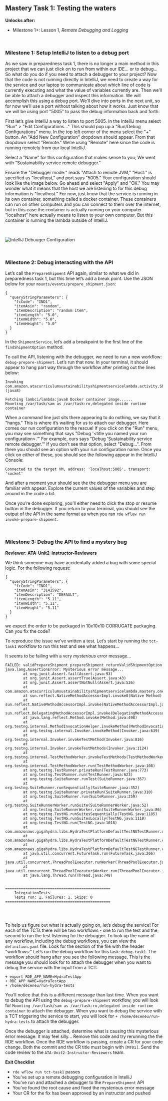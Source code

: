 ## Mastery Task 1: Testing the waters

**Unlocks after:**

* Milestone 1+: Lesson 1, *Remote Debugging and Logging*


&nbsp;

### Milestone 1: Setup IntelliJ to listen to a debug port

As we saw in preparedness task 1, there is no longer a main method in this project that we can just click on to run
from within our IDE... or to debug... So what do you do if you need to attach a debugger to your project? Now that the
code is not running directly in IntelliJ, we need to create a way for the service and our laptop to communicate about 
which line of code is currently executing and what the value of variables currently are. Then we’ll be able to attach a
debugger and inspect this information. We will accomplish this using a debug port. We’ll dive into ports in the next
unit, so for now we’ll use a port without talking about how it works. Just know that we will be using port "5005" to
pass the debug information back and forth.

First let’s give IntelliJ a way to listen to port 5005. In the IntelliJ menu select "Run" > "Edit Configurations..."
This should pop up a "Run/Debug Configurations" menu. In the top left corner of the menu select the "+" button. An "Add
New Configuration" dropdown should appear. From that dropdown select "Remote." We’re using "Remote" here since the code
is running remotely from our local IntelliJ.

Select a "Name" for this configuration that makes sense to you; We went with "Sustainability service remote debugger."

Ensure the "Debugger mode:" reads "Attach to remote JVM," "Host:" is specified as "localhost," and port says "5005."
Your configuration should look like the image below. Go ahead and select "Apply" and "OK." You may wonder what it means
that the host we are listening to for this debug information is "localhost." For now, just know that the service is
running in its own container, something called a docker container. These containers can run on other computers and you
can connect to them over the internet, but in this case the container is actually running on your computer. "localhost"
here actually means to listen to your own computer. But this container is running the lambda outside of IntelliJ.

&nbsp;

![IntelliJ Debuuger Configuration](../../src/resources/IntelliJDebuggerConfiguration.png)

&nbsp;

### Milestone 2: Debug interacting with the API

Let’s call the `PrepareShipment` API again, similar to what we did in preparedness task 1, but this time let’s add a
break point. Use the JSON below for your `mounts/events/prepare_shipment.json`:

```
{
  "queryStringParameters": {
    "fcCode": "IND1",
    "itemAsin": "random",
    "itemDescription": "random item",
    "itemLength": "5.0",
    "itemWidth": "5.0",
    "itemHeight": "5.0"
  }
}
```


In the `ShipmentService`, let’s add a breakpoint to the first line of the `findShipmentOption` method.

To call the API, listening with the debugger, we need to run a new workflow: `debug-prepare-shipment`. Let’s run that
now. In your terminal, it should appear to hang part way through the workflow after printing out the lines below:

```
Invoking com.amazon.atacurriculumsustainabilityshipmentservicelambda.activity.ShipmentServiceLambdaEntryPoint::handleRequest (java8)

Fetching lambci/lambda:java8 Docker container image......
Mounting /var/task/sam as /var/task:ro,delegated inside runtime container
```


When a command line just sits there appearing to do nothing, we say that it "hangs."
This is where it’s waiting for us to attach our debugger. Here comes our run configuration to the rescue! If you click
on the "Run" menu, you may see something that says "Debug '&lt;title you named your run configuration>.'" For example,
ours says "Debug 'Sustainability service remote debugger.'" If you don’t see that option, select "Debug...". From there
you should see an option with your run configuration name. Once you click on either of these, you should see the
following appear in the IntelliJ Console:

```
Connected to the target VM, address: 'localhost:5005', transport: 'socket'
```

And after a moment your should see the the debugger menu you are familiar with appear. Explore the current values of
the variables and step around in the code a bit.

Once you’re done exploring, you’ll either need to click the stop or resume button in the debugger. If you return to
your terminal, you should see the output of the API in the same format as when you ran `rde wflow run
invoke-prepare-shipment`.

&nbsp;

### Milestone 3: Debug the API to find a mystery bug
**Reviewer: ATA-Unit2-Instructor-Reviewers**

We think someone may have accidentally added a bug with some special logic. For the following request:

```
{
  "queryStringParameters": {
    "fcCode": "IND1",
    "itemAsin": "3141592",
    "itemDescription": "DEFAULT",
    "itemLength": "5.11",
    "itemWidth": "5.11",
    "itemHeight": "5.11"
  }
}
```

we expect the order to be packaged in 10x10x10 CORRUGATE packaging. Can you fix the code?

To reproduce the issue we’ve written a test. Let’s start by running the `tct-task1` workflow to run this test
and see what happens...

It seems to be failing with a very *mysterious* error message...

```
FAILED: validPrepareShipment_prepareShipment_returnValidShipmentOption
java.lang.AssertionError: Mysterious error message...
        at org.junit.Assert.fail(Assert.java:93)
        at org.junit.Assert.assertTrue(Assert.java:43)
        at org.junit.Assert.assertNotNull(Assert.java:526)
        at com.amazon.atacurriculumsustainabilityshipmentservicelambda.mastery.one.MasteryTaskOneTests.validPrepareShipment_prepareShipment_returnValidShipmentOption(MasteryTaskOneTests.java:36)
        at sun.reflect.NativeMethodAccessorImpl.invoke0(Native Method)
        at sun.reflect.NativeMethodAccessorImpl.invoke(NativeMethodAccessorImpl.java:62)
        at sun.reflect.DelegatingMethodAccessorImpl.invoke(DelegatingMethodAccessorImpl.java:43)
        at java.lang.reflect.Method.invoke(Method.java:498)
        at org.testng.internal.MethodInvocationHelper.invokeMethod(MethodInvocationHelper.java:85)
        at org.testng.internal.Invoker.invokeMethod(Invoker.java:639)
        at org.testng.internal.Invoker.invokeTestMethod(Invoker.java:816)
        at org.testng.internal.Invoker.invokeTestMethods(Invoker.java:1124)
        at org.testng.internal.TestMethodWorker.invokeTestMethods(TestMethodWorker.java:125)
        at org.testng.internal.TestMethodWorker.run(TestMethodWorker.java:108)
        at org.testng.TestRunner.privateRun(TestRunner.java:773)
        at org.testng.TestRunner.run(TestRunner.java:623)
        at org.testng.SuiteRunner.runTest(SuiteRunner.java:357)
        at org.testng.SuiteRunner.runSequentially(SuiteRunner.java:352)
        at org.testng.SuiteRunner.privateRun(SuiteRunner.java:310)
        at org.testng.SuiteRunner.run(SuiteRunner.java:259)
        at org.testng.SuiteRunnerWorker.runSuite(SuiteRunnerWorker.java:52)
        at org.testng.SuiteRunnerWorker.run(SuiteRunnerWorker.java:86)
        at org.testng.TestNG.runSuitesSequentially(TestNG.java:1185)
        at org.testng.TestNG.runSuitesLocally(TestNG.java:1110)
        at org.testng.TestNG.run(TestNG.java:1018)
        at com.amazonaws.gigahydra.libs.HydraTestPlatformDefaultTestNGTestRunner.runTestNGTest(HydraTestPlatformDefaultTestNGTestRunner.java:125)
        at com.amazonaws.gigahydra.libs.HydraTestPlatformDefaultTestNGTestRunner.call(HydraTestPlatformDefaultTestNGTestRunner.java:82)
        at com.amazonaws.gigahydra.libs.HydraTestPlatformDefaultTestNGTestRunner.call(HydraTestPlatformDefaultTestNGTestRunner.java:32)
        at java.util.concurrent.FutureTask.run(FutureTask.java:266)
        at java.util.concurrent.ThreadPoolExecutor.runWorker(ThreadPoolExecutor.java:1149)
        at java.util.concurrent.ThreadPoolExecutor$Worker.run(ThreadPoolExecutor.java:624)
        at java.lang.Thread.run(Thread.java:748)


===============================================
    IntegrationTests
    Tests run: 1, Failures: 1, Skips: 0
===============================================


```

&nbsp;

To help us figure out what is actually going on, let’s debug the service! For each of the TCTs there will be two
workflows - one to run the test and the second to run the test listening for the debugger. To look up the name of any
workflow, including the debug workflows, you can view the `definition.yaml` file. Look for the section of the file with
the header "workflows:" Let’s run the debug workflow for this
task: `debug-task1`. The workflow should hang after you see the following message. This is the message you
should look for to attach the debugger when you want to debug the service with the input from a TCT:

```
+ export RDE_APP_NAME=HydraTestApp
+ RDE_APP_NAME=HydraTestApp
+ /home/deceneu/run-hydra-tests
```

You’ll notice that this is a different message than last time. When you want to debug the API using the
`debug-prepare-shipment` workflow, you will look for `Mounting /var/task/sam as /var/task:ro,delegated inside runtime
container` to attach the debugger. When you want to debug the service with a TCT triggering the service to start, you
will look for `+ /home/deceneu/run-hydra-tests` to attach the debugger.

Once the debugger is attached, determine what is causing this mysterious error message. It may feel silly...
Remove this code and try rerunning the the RDE workflow. Once the RDE workflow is passing, create a CR for your code
change. Both the commit and the CR title must begin with `[MT01]`. Send the code review to the
`ATA-Unit2-Instructor-Reviewers` team.

**Exit Checklist**
- `rde wflow run tct-task1` passes
- You've set up a remote debugging configuration in IntelliJ
- You've run and attached a debugger to the `PrepareShipment` API
- You've found the root cause and fixed the mysterious error message
- Your CR for the fix has been approved by an instructor and pushed

